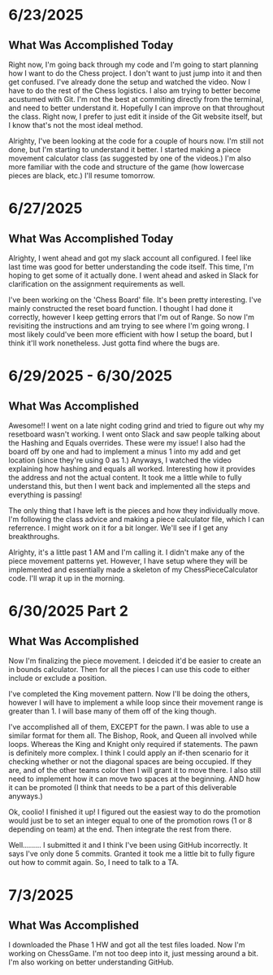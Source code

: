 # 6/23/2025

## What Was Accomplished Today

Right now, I'm going back through my code and I'm going to start planning how I want to do the Chess project. I don't want to just jump into it and then get confused. I've already done the setup and watched the video. Now I have to do the rest of the Chess logistics. I also am trying to better become acustumed with Git. I'm not the best at commiting directly from the terminal, and need to better understand it. Hopefully I can improve on that throughout the class. Right now, I prefer to just edit it inside of the Git website itself, but I know that's not the most ideal method.

Alrighty, I've been looking at the code for a couple of hours now. I'm still not done, but I'm starting to understand it better. I started making a piece movement calculator class (as suggested by one of the videos.) I'm also more familiar with the code and structure of the game (how lowercase pieces are black, etc.) I'll resume tomorrow.


# 6/27/2025

## What Was Accomplished Today

Alrighty, I went ahead and got my slack account all configured. I feel like last time was good for better understanding the code itself. This time, I'm hoping to get some of it actually done. I went ahead and asked in Slack for clarification on the assignment requirements as well.

I've been working on the 'Chess Board' file. It's been pretty interesting. I've mainly constructed the reset board function. I thought I had done it correctly, however I keep getting errors that I'm out of Range. So now I'm revisiting the instructions and am trying to see where I'm going wrong. I most likely could've been more efficient with how I setup the board, but I think it'll work nonetheless. Just gotta find where the bugs are.


# 6/29/2025 - 6/30/2025

## What Was Accomplished

Awesome!! I went on a late night coding grind and tried to figure out why my resetboard wasn't working. I went onto Slack and saw people talking about the Hashing and Equals overrides. These were my issue! I also had the board off by one and had to implement a minus 1 into my add and get location (since they're using 0 as 1.) Anyways, I watched the video explaining how hashing and equals all worked. Interesting how it provides the address and not the actual content. It took me a little while to fully understand this, but then I went back and implemented all the steps and everything is passing!

The only thing that I have left is the pieces and how they individually move. I'm following the class advice and making a piece calculator file, which I can referrence. I might work on it for a bit longer. We'll see if I get any breakthroughs.

Alrighty, it's a little past 1 AM and I'm calling it. I didn't make any of the piece movement patterns yet. However, I have setup where they will be implemented and essentially made a skeleton of my ChessPieceCalculator code. I'll wrap it up in the morning.

# 6/30/2025 Part 2

## What Was Accomplished

Now I'm finalizing the piece movement. I deicded it'd be easier to create an in bounds calculator. Then for all the pieces I can use this code to either include or exclude a position.

I've completed the King movement pattern. Now I'll be doing the others, however I will have to implement a while loop since their movement range is greater than 1. I will base many of them off of the king though.

I've accomplished all of them, EXCEPT for the pawn. I was able to use a similar format for them all. The Bishop, Rook, and Queen all involved while loops. Whereas the King and Knight only required if statements. The pawn is definitely more complex. I think I could apply an if-then scenario for it checking whether or not the diagonal spaces are being occupied. If they are, and of the other teams color then I will grant it to move there. I also still need to implement how it can move two spaces at the beginning. AND how it can be promoted (I think that needs to be a part of this deliverable anyways.)

Ok, coolio! I finished it up! I figured out the easiest way to do the promotion would just be to set an integer equal to one of the promotion rows (1 or 8 depending on team) at the end. Then integrate the rest from there.

Well......... I submitted it and I think I've been using GitHub incorrectly. It says I've only done 5 commits. Granted it took me a little bit to fully figure out how to commit again. So, I need to talk to a TA.

# 7/3/2025

## What Was Accomplished

I downloaded the Phase 1 HW and got all the test files loaded. Now I'm working on ChessGame. I'm not too deep into it, just messing around a bit. I'm also working on better understanding GitHub.
